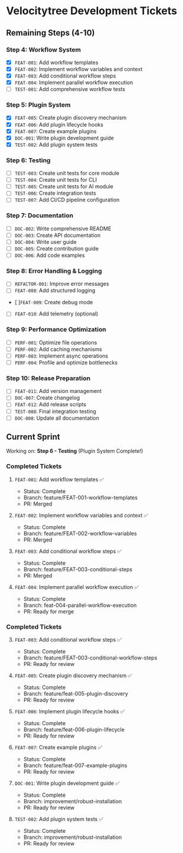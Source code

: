 # Velocitytree Development Tickets

## Remaining Steps (4-10)

### Step 4: Workflow System
- [x] `FEAT-001`: Add workflow templates
- [x] `FEAT-002`: Implement workflow variables and context
- [x] `FEAT-003`: Add conditional workflow steps
- [x] `FEAT-004`: Implement parallel workflow execution
- [ ] `TEST-001`: Add comprehensive workflow tests

### Step 5: Plugin System
- [x] `FEAT-005`: Create plugin discovery mechanism
- [x] `FEAT-006`: Add plugin lifecycle hooks
- [x] `FEAT-007`: Create example plugins
- [x] `DOC-001`: Write plugin development guide
- [x] `TEST-002`: Add plugin system tests

### Step 6: Testing
- [ ] `TEST-003`: Create unit tests for core module
- [ ] `TEST-004`: Create unit tests for CLI
- [ ] `TEST-005`: Create unit tests for AI module
- [ ] `TEST-006`: Create integration tests
- [ ] `TEST-007`: Add CI/CD pipeline configuration

### Step 7: Documentation
- [ ] `DOC-002`: Write comprehensive README
- [ ] `DOC-003`: Create API documentation
- [ ] `DOC-004`: Write user guide
- [ ] `DOC-005`: Create contribution guide
- [ ] `DOC-006`: Add code examples

### Step 8: Error Handling & Logging
- [ ] `REFACTOR-001`: Improve error messages
- [ ] `FEAT-008`: Add structured logging
- [ ]`FEAT-009`: Create debug mode
- [ ] `FEAT-010`: Add telemetry (optional)

### Step 9: Performance Optimization
- [ ] `PERF-001`: Optimize file operations
- [ ] `PERF-002`: Add caching mechanisms
- [ ] `PERF-003`: Implement async operations
- [ ] `PERF-004`: Profile and optimize bottlenecks

### Step 10: Release Preparation
- [ ] `FEAT-011`: Add version management
- [ ] `DOC-007`: Create changelog
- [ ] `FEAT-012`: Add release scripts
- [ ] `TEST-008`: Final integration testing
- [ ] `DOC-008`: Update all documentation

## Current Sprint

Working on: **Step 6 - Testing** (Plugin System Complete!)

### Completed Tickets
1. `FEAT-001`: Add workflow templates ✅
   - Status: Complete
   - Branch: feature/FEAT-001-workflow-templates
   - PR: Merged

2. `FEAT-002`: Implement workflow variables and context ✅
   - Status: Complete
   - Branch: feature/FEAT-002-workflow-variables
   - PR: Merged

3. `FEAT-003`: Add conditional workflow steps ✅
   - Status: Complete
   - Branch: feature/FEAT-003-conditional-steps
   - PR: Merged

4. `FEAT-004`: Implement parallel workflow execution ✅
   - Status: Complete
   - Branch: feat-004-parallel-workflow-execution
   - PR: Ready for merge
   
### Completed Tickets
3. `FEAT-003`: Add conditional workflow steps ✅
   - Status: Complete
   - Branch: feature/FEAT-003-conditional-workflow-steps
   - PR: Ready for review

4. `FEAT-005`: Create plugin discovery mechanism ✅
   - Status: Complete
   - Branch: feature/feat-005-plugin-discovery
   - PR: Ready for review

5. `FEAT-006`: Implement plugin lifecycle hooks ✅
   - Status: Complete  
   - Branch: feature/feat-006-plugin-lifecycle
   - PR: Ready for review

6. `FEAT-007`: Create example plugins ✅
   - Status: Complete
   - Branch: feature/feat-007-example-plugins
   - PR: Ready for review

7. `DOC-001`: Write plugin development guide ✅
   - Status: Complete
   - Branch: improvement/robust-installation
   - PR: Ready for review

8. `TEST-002`: Add plugin system tests ✅
   - Status: Complete
   - Branch: improvement/robust-installation
   - PR: Ready for review
   